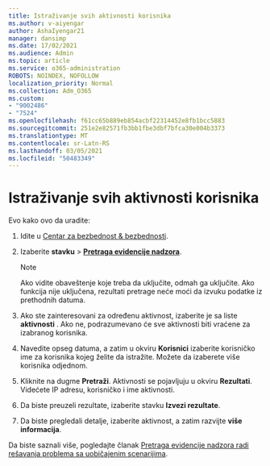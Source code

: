 ```yaml
---
title: Istraživanje svih aktivnosti korisnika
ms.author: v-aiyengar
author: AshaIyengar21
manager: dansimp
ms.date: 17/02/2021
ms.audience: Admin
ms.topic: article
ms.service: o365-administration
ROBOTS: NOINDEX, NOFOLLOW
localization_priority: Normal
ms.collection: Adm_O365
ms.custom:
- "9002486"
- "7524"
ms.openlocfilehash: f61cc65b889eb854acbf22314452e8fb1bcc5883
ms.sourcegitcommit: 251e2e82571fb3bb1fbe3dbf7bfca30e004b3373
ms.translationtype: MT
ms.contentlocale: sr-Latn-RS
ms.lasthandoff: 03/05/2021
ms.locfileid: "50483349"
---
```

# <a name="investigate-all-the-users-activities"></a>Istraživanje svih aktivnosti korisnika

Evo kako ovo da uradite:

1. Idite u [Centar za bezbednost & bezbednosti](https://go.microsoft.com/fwlink/p/?linkid=2077143).
1. Izaberite **stavku**  >  **[Pretraga evidencije nadzora](https://go.microsoft.com/fwlink/?linkid=2103759)**.
    > [!NOTE]
    > Ako vidite obaveštenje koje treba da uključite, odmah ga uključite. Ako funkcija nije uključena, rezultati pretrage neće moći da izvuku podatke iz prethodnih datuma.

1. Ako ste zainteresovani za određenu aktivnost, izaberite je sa liste **aktivnosti** . Ako ne, podrazumevano će sve aktivnosti biti vraćene za izabranog korisnika.
1. Navedite opseg datuma, a zatim u okviru **Korisnici** izaberite korisničko ime za korisnika kojeg želite da istražite. Možete da izaberete više korisnika odjednom.
1. Kliknite na dugme **Pretraži**. Aktivnosti se pojavljuju u okviru **Rezultati**. Videćete IP adresu, korisničko i ime aktivnosti.
1. Da biste preuzeli rezultate, izaberite stavku **Izvezi rezultate**.
1. Da biste pregledali detalje, izaberite aktivnost, a zatim razvijte **više informacija**.

Da biste saznali više, pogledajte članak [Pretraga evidencije nadzora radi rešavanja problema sa uobičajenim scenarijima](https://go.microsoft.com/fwlink/?linkid=2103944).